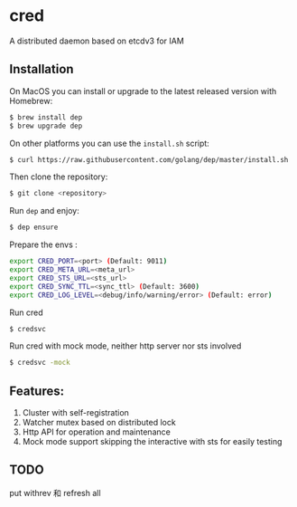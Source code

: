 # cred

A distributed daemon based on etcdv3 for IAM

## Installation

On MacOS you can install or upgrade to the latest released version with Homebrew:
```sh
$ brew install dep
$ brew upgrade dep
```

On other platforms you can use the `install.sh` script:

```sh
$ curl https://raw.githubusercontent.com/golang/dep/master/install.sh | sh
```

Then clone the repository:
```sh
$ git clone <repository>
```

Run `dep` and enjoy:
```sh
$ dep ensure
```

Prepare the envs :
```sh
export CRED_PORT=<port> (Default: 9011)
export CRED_META_URL=<meta_url>
export CRED_STS_URL=<sts_url>
export CRED_SYNC_TTL=<sync_ttl> (Default: 3600)
export CRED_LOG_LEVEL=<debug/info/warning/error> (Default: error)
```

Run cred
```sh
$ credsvc
```

Run cred with mock mode, neither http server nor sts involved
```sh
$ credsvc -mock
```

## Features:

1. Cluster with self-registration
2. Watcher mutex based on distributed lock
3. Http API for operation and maintenance
4. Mock mode support skipping the interactive with sts for easily testing

## TODO
 put withrev 和 refresh all